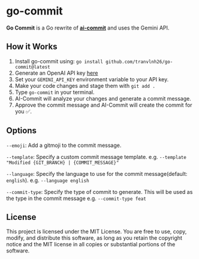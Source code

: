 # **go-commit**
**Go Commit** is a Go rewrite of [**ai-commit**](https://github.com/insulineru/ai-commit) and uses the Gemini API.

## How it Works
1. Install go-commit using: `go install github.com/tranvlnh26/go-commit@latest`
2. Generate an OpenAI API key [here](https://aistudio.google.com/apikey)
3. Set your `GEMINI_API_KEY` environment variable to your API key.
1. Make your code changes and stage them with `git add .`
2. Type `go-commit` in your terminal.
3. AI-Commit will analyze your changes and generate a commit message.
4. Approve the commit message and AI-Commit will create the commit for you ✅.

## Options
`--emoji`: Add a gitmoji to the commit message.

`--template`: Specify a custom commit message template. e.g. `--template "Modified {GIT_BRANCH} | {COMMIT_MESSAGE}"`

`--language`: Specify the language to use for the commit message(default: `english`). e.g. `--language english`

`--commit-type`: Specify the type of commit to generate. This will be used as the type in the commit message e.g. `--commit-type feat`

## License
This project is licensed under the MIT License. You are free to use, copy, modify, and distribute this software, as long as you retain the copyright notice and the MIT license in all copies or substantial portions of the software.
